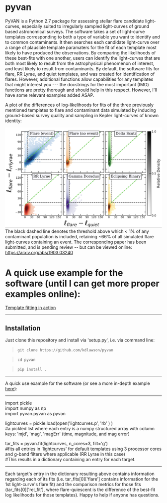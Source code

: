 # pyvan
PyVAN is a Python 2.7 package for assessing stellar flare candidate light-curves, especially suited to irregularly sampled light-curves of ground based astronomical surveys. The software takes a set of light-curve templates corresponding to both a type of variable you want to identify and to common contaminants. It then searches each candidate light-curve over a range of plausible template paramaters for the fit of each template most likely to have produced the observations. By comparing the likelihoods of these best-fits with one another, users can identify the light-curves that are both most likely to result from the astrophysical phenomenon of interest, and least likely to result from contaminants. By default, the software fits for flare, RR Lyrae, and quiet templates, and was created for identification of flares. However, additional functions allow capabilities for any templates that might interest you --- the docstrings for the most important (IMO) functions are pretty thorough and should help in this respect. However, I'll have some relevant examples added ASAP.

A plot of the differences of log-likelihoods for fits of the three previously mentioned templates to flare and contaminant data simulated by inducing ground-based survey quality and sampling in Kepler light-curves of known identity:

![](images/sim_scatters.png)
The black dashed line denotes the threshold above which < 1% of any contaminant population is included, retaining ~66% of all simulated flare light-curves containing an event. The corresponding paper has been submitted, and is pending review --  but can be viewed online: https://arxiv.org/abs/1903.03240

A quick use example for the software (until I can get more proper examples online):
=======
[Template fitting in action](ANIMS.md)

--------------------------------------------------------------------
## Installation

Just clone this repository and install via 'setup.py', i.e. via command line:

> `git clone https://github.com/kdlawson/pyvan`

> `cd pyvan`

> `pip install .`

--------------------------------------------------------------------

A quick use example for the software (or see a more in-depth example [here](examples/example_1.ipynb)):

--------------------------------------------------------------------

import pickle \
import numpy as np \
import pyvan.pyvan as pyvan

lightcurves = pickle.load(open('lightcurves.p', 'rb' ) )\
#a pickled list where each entry is a numpy structured array with column keys: 'mjd', 'mag', 'magErr' (time, magnitude, and mag error)

tar_fits = pyvan.fit(lightcurves, n_cores=3, filt='g')\
#fits all entries in 'lightcurves' for default templates using 3 processor cores and g-band filters where applicable (RR Lyrae in this case) \
#This results in a dictionary containing an entry for each target. 

--------------------------------------------------------------------

Each target's entry in the dictionary resulting above contains information regarding each of its fits (i.e. tar_fits[0]['flare'] contains information for the 1st light-curve's flare fit) and the comparison metrics for those fits (tar_fits[0]['rel_fit'], where flare-quiescent is the difference of the best-fit log likelihoods for those templates). Happy to help if anyone has questions.
